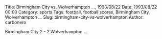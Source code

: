 Title: Birmingham City vs. Wolverhampton …, 1993/08/22
Date: 1993/08/22 00:00
Category: sports
Tags: football, football scores, Birmingham City, Wolverhampton …
Slug: birmingham-city-vs-wolverhampton
Author: carbonero


Birmingham City 2 - 2 Wolverhampton …
